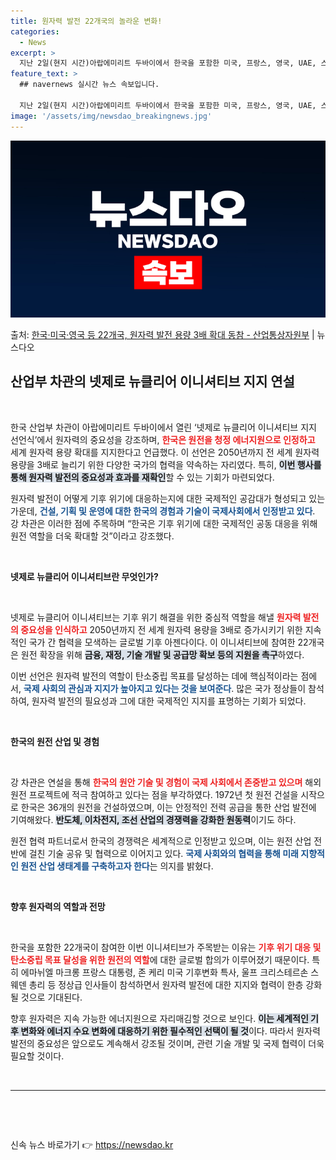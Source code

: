```yaml
---
title: 원자력 발전 22개국의 놀라운 변화!
categories:
  - News
excerpt: >
  지난 2일(현지 시간)아랍에미리트 두바이에서 한국을 포함한 미국, 프랑스, 영국, UAE, 스웨덴 등 전세계…
feature_text: >
  ## navernews 실시간 뉴스 속보입니다.

  지난 2일(현지 시간)아랍에미리트 두바이에서 한국을 포함한 미국, 프랑스, 영국, UAE, 스웨덴 등 전세계…
image: '/assets/img/newsdao_breakingnews.jpg'
---
```


![뉴스다오 속보](/assets/img/newsdao_breakingnews.jpg)

<p>출처: <a href="https://newsdao.kr/2725" rel="dofollow">한국·미국·영국 등 22개국, 원자력 발전 용량 3배 확대 동참 - 산업통상자원부</a> | 뉴스다오</p>

<h2 data-ke-size="size26">산업부 차관의 넷제로 뉴클리어 이니셔티브 지지 연설</h2>

<p data-ke-size="size16">&nbsp;</p>

한국 산업부 차관이 아랍에미리트 두바이에서 열린 ‘넷제로 뉴클리어 이니셔티브 지지 선언식’에서 원자력의 중요성을 강조하며, <b><span style="color: #ee2323;">한국은 원전을 청정 에너지원으로 인정하고</span></b> 세계 원자력 용량 확대를 지지한다고 언급했다. 이 선언은 2050년까지 전 세계 원자력 용량을 3배로 늘리기 위한 다양한 국가의 협력을 약속하는 자리였다. 특히, <b><span style="background-color: #21538527;">이번 행사를 통해 원자력 발전의 중요성과 효과를 재확인</span></b>할 수 있는 기회가 마련되었다.

원자력 발전이 어떻게 기후 위기에 대응하는지에 대한 국제적인 공감대가 형성되고 있는 가운데, <b><span style="color: #1a5490;">건설, 기획 및 운영에 대한 한국의 경험과 기술이 국제사회에서 인정받고 있다</span></b>. 강 차관은 이러한 점에 주목하며 “한국은 기후 위기에 대한 국제적인 공동 대응을 위해 원전 역할을 더욱 확대할 것”이라고 강조했다.

<p data-ke-size="size16">&nbsp;</p>

<b>넷제로 뉴클리어 이니셔티브란 무엇인가?</b>

<p data-ke-size="size16">&nbsp;</p>

넷제로 뉴클리어 이니셔티브는 기후 위기 해결을 위한 중심적 역할을 해낼 <b><span style="color: #ee2323;">원자력 발전의 중요성을 인식하고</span></b> 2050년까지 전 세계 원자력 용량을 3배로 증가시키기 위한 지속적인 국가 간 협력을 모색하는 글로벌 기후 아젠다이다. 이 이니셔티브에 참여한 22개국은 원전 확장을 위해 <b><span style="background-color: #21538527;">금융, 재정, 기술 개발 및 공급망 확보 등의 지원을 촉구</span></b>하였다.

이번 선언은 원자력 발전의 역할이 탄소중립 목표를 달성하는 데에 핵심적이라는 점에서, <b><span style="color: #1a5490;">국제 사회의 관심과 지지가 높아지고 있다는 것을 보여준다</span></b>. 많은 국가 정상들이 참석하여, 원자력 발전의 필요성과 그에 대한 국제적인 지지를 표명하는 기회가 되었다.

<p data-ke-size="size16">&nbsp;</p>

<b>한국의 원전 산업 및 경험</b>

<p data-ke-size="size16">&nbsp;</p>

강 차관은 연설을 통해 <b><span style="color: #ee2323;">한국의 원안 기술 및 경험이 국제 사회에서 존중받고 있으며</span></b> 해외 원전 프로젝트에 적극 참여하고 있다는 점을 부각하였다. 1972년 첫 원전 건설을 시작으로 한국은 36개의 원전을 건설하였으며, 이는 안정적인 전력 공급을 통한 산업 발전에 기여해왔다. <b><span style="background-color: #21538527;">반도체, 이차전지, 조선 산업의 경쟁력을 강화한 원동력</span></b>이기도 하다.

원전 협력 파트너로서 한국의 경쟁력은 세계적으로 인정받고 있으며, 이는 원전 산업 전반에 걸친 기술 공유 및 협력으로 이어지고 있다. <b><span style="color: #1a5490;">국제 사회와의 협력을 통해 미래 지향적인 원전 산업 생태계를 구축하고자 한다</span></b>는 의지를 밝혔다.

<p data-ke-size="size16">&nbsp;</p>

<b>향후 원자력의 역할과 전망</b>

<p data-ke-size="size16">&nbsp;</p>

한국을 포함한 22개국이 참여한 이번 이니셔티브가 주목받는 이유는 <b><span style="color: #ee2323;">기후 위기 대응 및 탄소중립 목표 달성을 위한 원전의 역할</span></b>에 대한 글로벌 합의가 이루어졌기 때문이다. 특히 에마뉘엘 마크롱 프랑스 대통령, 존 케리 미국 기후변화 특사, 울프 크리스테르손 스웨덴 총리 등 정상급 인사들이 참석하면서 원자력 발전에 대한 지지와 협력이 한층 강화될 것으로 기대된다.

향후 원자력은 지속 가능한 에너지원으로 자리매김할 것으로 보인다. <b><span style="background-color: #21538527;">이는 세계적인 기후 변화와 에너지 수요 변화에 대응하기 위한 필수적인 선택이 될 것</span></b>이다. 따라서 원자력 발전의 중요성은 앞으로도 계속해서 강조될 것이며, 관련 기술 개발 및 국제 협력이 더욱 필요할 것이다.

<p data-ke-size="size16">&nbsp;</p>

<hr>

<p data-ke-size="size16">&nbsp;</p>

<p data-ke-size="size16">&nbsp;</p> 

신속 뉴스 바로가기 👉 <a href="https://newsdao.kr" rel="dofollow">https://newsdao.kr</a>


